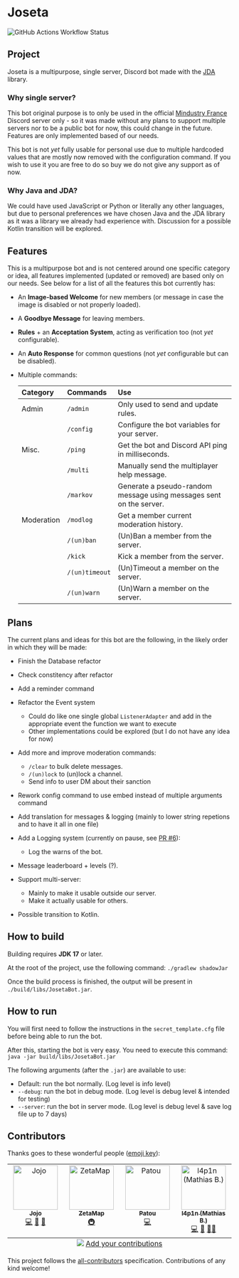 # Joseta

![GitHub Actions Workflow Status](https://img.shields.io/github/actions/workflow/status/JojoFR1/Joseta/build.yml?logo=githubactions&style=for-the-badge)

## Project

Joseta is a multipurpose, single server, Discord bot made with the [JDA](https://github.com/discord-jda/JDA) library.

### Why single server?

This bot original purpose is to only be used in the official [Mindustry France](https://discord.com/invite/hzGPWhZSGV) Discord server only - so it was made without any plans to support multiple servers nor to be a public bot for now, this could change in the future. Features are only implemented based of our needs.

This bot is not *yet* fully usable for personal use due to multiple hardcoded values that are mostly now removed with the configuration command. If you wish to use it you are free to do so buy we do not give any support as of now.

### Why Java and JDA?

We could have used JavaScript or Python or literally any other languages, but due to personal preferences we have chosen Java and the JDA library as it was a library we already had experience with. Discussion for a possible Kotlin transition will be explored.

## Features

This is a multipurpose bot and is not centered around one specific category or idea, all features implemented (updated or removed) are based only on our needs. See below for a list of all the features this bot currently has:

- An **Image-based Welcome** for new members (or message in case the image is disabled or not properly loaded).
- A **Goodbye Message** for leaving members.
- **Rules** + an **Acceptation System**, acting as verification too (not *yet* configurable).
- An **Auto Response** for common questions (not *yet* configurable but can be disabled).
- Multiple commands:

  | Category   | Commands       | Use                                                                 |
  |:-----------|:---------------|:--------------------------------------------------------------------|
  | Admin      | `/admin`       | Only used to send and update rules.                                 |
  |            | `/config`      | Configure the bot variables for your server.                        |
  | Misc.      | `/ping`        | Get the bot and Discord API ping in milliseconds.                   |
  |            | `/multi`       | Manually send the multiplayer help message.                         |
  |            | `/markov`      | Generate a pseudo-random message using messages sent on the server. |
  | Moderation | `/modlog`      | Get a member current moderation history.                            |
  |            | `/(un)ban`     | (Un)Ban a member from the server.                                   |
  |            | `/kick`        | Kick a member from the server.                                      |
  |            | `/(un)timeout` | (Un)Timeout a member on the server.                                 |
  |            | `/(un)warn`    | (Un)Warn a member on the server.                                    |

## Plans

The current plans and ideas for this bot are the following, in the likely order in which they will be made:

- Finish the Database refactor
- Check constitency after refactor

- Add a reminder command

- Refactor the Event system
  - Could do like one single global `ListenerAdapter` and add in the appropriate event the function we want to execute
  - Other implementations could be explored (but I do not have any idea for now)

- Add more and improve moderation commands:
  - `/clear` to bulk delete messages.
  - `/(un)lock` to (un)lock a channel.
  - Send info to user DM about their sanction

- Rework config command to use embed instead of multiple arguments command

- Add translation for messages & logging (mainly to lower string repetions and to have it all in one file)

- Add a Logging system (currently on pause, see [PR #6](https://github.com/JojoFR1/Joseta/pull/6)):
  - Log the warns of the bot.

- Message leaderboard + levels (?).

- Support multi-server:
  - Mainly to make it usable outside our server.
  - Make it actually usable for others.

- Possible transition to Kotlin.

## How to build

Building requires **JDK 17** or later.

At the root of the project, use the following command:
`./gradlew shadowJar`

Once the build process is finished, the output will be present in `./build/libs/JosetaBot.jar`.

## How to run

You will first need to follow the instructions in the `secret_template.cfg` file before being able to run the bot.

After this, starting the bot is very easy. You need to execute this command: `java -jar build/libs/JosetaBot.jar`

The following arguments (after the `.jar`) are available to use:

- Default: run the bot normally. (Log level is info level)
- `--debug`: run the bot in debug mode. (Log level is debug level & intended for testing)
- `--server`: run the bot in server mode. (Log level is debug level & save log file up to 7 days)

## Contributors

Thanks goes to these wonderful people ([emoji key](https://allcontributors.org/docs/en/emoji-key)):

<!-- ALL-CONTRIBUTORS-LIST:START - Do not remove or modify this section -->
<!-- prettier-ignore-start -->
<!-- markdownlint-disable -->
<table>
  <tbody>
    <tr>
      <td align="center" valign="top" width="14.28%"><a href="https://github.com/JojoFR1"><img src="https://avatars.githubusercontent.com/u/110781915?v=4?s=100" width="100px;" alt="Jojo"/><br /><sub><b>Jojo</b></sub></a><br /><a href="https://github.com/JojoFR1/Joseta/commits?author=JojoFR1" title="Code">💻</a> <a href="#ideas-JojoFR1" title="Ideas, Planning, & Feedback">🤔</a> <a href="#maintenance-JojoFR1" title="Maintenance">🚧</a></td>
      <td align="center" valign="top" width="14.28%"><a href="https://zetamap.fr/"><img src="https://avatars.githubusercontent.com/u/56844734?v=4?s=100" width="100px;" alt="ZetaMap"/><br /><sub><b>ZetaMap</b></sub></a><br /><a href="#infra-ZetaMap" title="Infrastructure (Hosting, Build-Tools, etc)">🚇</a></td>
      <td align="center" valign="top" width="14.28%"><a href="https://xorblo-doitus.github.io/projects/"><img src="https://avatars.githubusercontent.com/u/75997617?v=4?s=100" width="100px;" alt="Patou"/><br /><sub><b>Patou</b></sub></a><br /><a href="https://github.com/JojoFR1/Joseta/commits?author=xorblo-doitus" title="Code">💻</a></td>
      <td align="center" valign="top" width="14.28%"><a href="https://l4p1n.ch/"><img src="https://avatars.githubusercontent.com/u/3647174?v=4?s=100" width="100px;" alt="l4p1n (Mathias B.)"/><br /><sub><b>l4p1n (Mathias B.)</b></sub></a><br /><a href="https://github.com/JojoFR1/Joseta/commits?author=lapin-b" title="Code">💻</a> <a href="#ideas-lapin-b" title="Ideas, Planning, & Feedback">🤔</a> <a href="#mentoring-lapin-b" title="Mentoring">🧑‍🏫</a></td>
    </tr>
  </tbody>
  <tfoot>
    <tr>
      <td align="center" size="13px" colspan="7">
        <img src="https://raw.githubusercontent.com/all-contributors/all-contributors-cli/1b8533af435da9854653492b1327a23a4dbd0a10/assets/logo-small.svg">
          <a href="https://all-contributors.js.org/docs/en/bot/usage">Add your contributions</a>
        </img>
      </td>
    </tr>
  </tfoot>
</table>

<!-- markdownlint-restore -->
<!-- prettier-ignore-end -->

<!-- ALL-CONTRIBUTORS-LIST:END -->

This project follows the [all-contributors](https://github.com/all-contributors/all-contributors) specification. Contributions of any kind welcome!